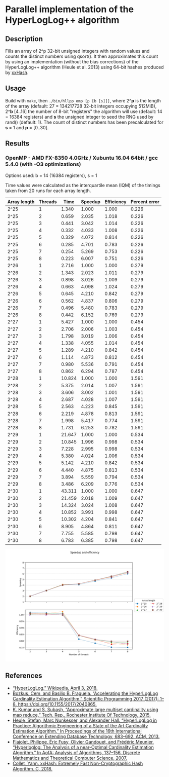 # Parallel implementation of the HyperLogLog++ algorithm
## Description
Fills an array of 2^p 32-bit unsigned integers with random values and counts the distinct numbers using qsort(). It then approximates this count by using an implementation (without the bias corrections) of the HyperLogLog++ algorithm (Heule et al. 2013) using 64-bit hashes produced by [xxHash](https://github.com/Cyan4973/xxHash).
## Usage
Build with `make`, then `./bin/hllpp_omp [p [b [s]]]`, where 2^**p** is the length of the array (default: 27 = 134217728 32-bit integers occupying 512MiB), 2^**b** [4..16] the number of 8-bit "registers" the algorithm will use (default: 14 = 16384 registers) and **s** the unsigned integer to seed the RNG used by rand() (default: 1). The count of distinct numbers has been precalculated for **s** = 1 and **p** = [0..30].
## Results 
### OpenMP - AMD FX-8350 4.0GHz / Xubuntu 16.04 64bit / gcc 5.4.0 (with -O3 optimizations)
Options used: b = 14 (16384 registers), s = 1

Time values were calculated as the interquartile mean (IQM) of the timings taken from 20 runs for each array length.

| Array length | Threads | Time | Speedup | Efficiency | Percent error |
|--------------|---------|--------|---------|------------|---------------|
| 2^25 | 1 | 1.340 | 1.000 | 1.000 | 0.226 |
| 2^25 | 2 | 0.659 | 2.035 | 1.018 | 0.226 |
| 2^25 | 3 | 0.441 | 3.042 | 1.014 | 0.226 |
| 2^25 | 4 | 0.332 | 4.033 | 1.008 | 0.226 |
| 2^25 | 5 | 0.329 | 4.072 | 0.814 | 0.226 |
| 2^25 | 6 | 0.285 | 4.701 | 0.783 | 0.226 |
| 2^25 | 7 | 0.254 | 5.269 | 0.753 | 0.226 |
| 2^25 | 8 | 0.223 | 6.007 | 0.751 | 0.226 |
| 2^26 | 1 | 2.716 | 1.000 | 1.000 | 0.279 |
| 2^26 | 2 | 1.343 | 2.023 | 1.011 | 0.279 |
| 2^26 | 3 | 0.898 | 3.026 | 1.009 | 0.279 |
| 2^26 | 4 | 0.663 | 4.098 | 1.024 | 0.279 |
| 2^26 | 5 | 0.645 | 4.210 | 0.842 | 0.279 |
| 2^26 | 6 | 0.562 | 4.837 | 0.806 | 0.279 |
| 2^26 | 7 | 0.496 | 5.480 | 0.783 | 0.279 |
| 2^26 | 8 | 0.442 | 6.152 | 0.769 | 0.279 |
| 2^27 | 1 | 5.427 | 1.000 | 1.000 | 0.454 |
| 2^27 | 2 | 2.706 | 2.006 | 1.003 | 0.454 |
| 2^27 | 3 | 1.798 | 3.019 | 1.006 | 0.454 |
| 2^27 | 4 | 1.338 | 4.055 | 1.014 | 0.454 |
| 2^27 | 5 | 1.289 | 4.210 | 0.842 | 0.454 |
| 2^27 | 6 | 1.114 | 4.873 | 0.812 | 0.454 |
| 2^27 | 7 | 0.980 | 5.536 | 0.791 | 0.454 |
| 2^27 | 8 | 0.862 | 6.294 | 0.787 | 0.454 |
| 2^28 | 1 | 10.824 | 1.000 | 1.000 | 1.591 |
| 2^28 | 2 | 5.375 | 2.014 | 1.007 | 1.591 |
| 2^28 | 3 | 3.606 | 3.002 | 1.001 | 1.591 |
| 2^28 | 4 | 2.687 | 4.028 | 1.007 | 1.591 |
| 2^28 | 5 | 2.563 | 4.223 | 0.845 | 1.591 |
| 2^28 | 6 | 2.219 | 4.878 | 0.813 | 1.591 |
| 2^28 | 7 | 1.998 | 5.417 | 0.774 | 1.591 |
| 2^28 | 8 | 1.731 | 6.253 | 0.782 | 1.591 |
| 2^29 | 1 | 21.647 | 1.000 | 1.000 | 0.534 |
| 2^29 | 2 | 10.845 | 1.996 | 0.998 | 0.534 |
| 2^29 | 3 | 7.228 | 2.995 | 0.998 | 0.534 |
| 2^29 | 4 | 5.380 | 4.024 | 1.006 | 0.534 |
| 2^29 | 5 | 5.142 | 4.210 | 0.842 | 0.534 |
| 2^29 | 6 | 4.440 | 4.875 | 0.813 | 0.534 |
| 2^29 | 7 | 3.894 | 5.559 | 0.794 | 0.534 |
| 2^29 | 8 | 3.486 | 6.209 | 0.776 | 0.534 |
| 2^30 | 1 | 43.311 | 1.000 | 1.000 | 0.647 |
| 2^30 | 2 | 21.459 | 2.018 | 1.009 | 0.647 |
| 2^30 | 3 | 14.324 | 3.024 | 1.008 | 0.647 |
| 2^30 | 4 | 10.852 | 3.991 | 0.998 | 0.647 |
| 2^30 | 5 | 10.302 | 4.204 | 0.841 | 0.647 |
| 2^30 | 6 | 8.905 | 4.864 | 0.811 | 0.647 |
| 2^30 | 7 | 7.755 | 5.585 | 0.798 | 0.647 |
| 2^30 | 8 | 6.783 | 6.385 | 0.798 | 0.647 |

![](results/xubuntu_openmp_converted.png)
## References
* [“HyperLogLog.” Wikipedia, April 3, 2018.](https://en.wikipedia.org/w/index.php?title=HyperLogLog&oldid=833994784)
* [Bozkus, Cem, and Basilio B. Fraguela. “Accelerating the HyperLogLog Cardinality Estimation Algorithm.” Scientific Programming 2017 (2017): 1–8. https://doi.org/10.1155/2017/2040865.
](biblio/2040865.pdf)
* [K. Kumar and S. Subash, “Approximate large multiset cardinality using map reduce,” Tech. Rep., Rochester Institute Of Technology, 2015.](biblio/report.pdf)
* [Heule, Stefan, Marc Nunkesser, and Alexander Hall. “HyperLogLog in Practice: Algorithmic Engineering of a State of the Art Cardinality Estimation Algorithm.” In Proceedings of the 16th International Conference on Extending Database Technology, 683–692. ACM, 2013.
](biblio/p683-heule.pdf)
* [Flajolet, Philippe, Éric Fusy, Olivier Gandouet, and Frédéric Meunier. “Hyperloglog: The Analysis of a near-Optimal Cardinality Estimation Algorithm.” In AofA: Analysis of Algorithms, 137–156. Discrete Mathematics and Theoretical Computer Science, 2007.
](biblio/FlFuGaMe07.pdf)
* [Collet, Yann. xxHash: Extremely Fast Non-Cryptographic Hash Algorithm. C, 2018.](https://github.com/Cyan4973/xxHash)
